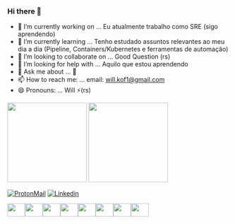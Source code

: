 ### Hi there 👋


- 🔭 I’m currently working on ... Eu atualmente trabalho como SRE (sigo aprendendo)
- 🌱 I’m currently learning ... Tenho estudado assuntos relevantes ao meu dia a dia (Pipeline, Containers/Kubernetes e ferramentas de automação)
- 👯 I’m looking to collaborate on ... Good Question (rs)
- 🤔 I’m looking for help with ... Aquilo que estou aprendendo
- 💬 Ask me about ... 🤔
- 📫 How to reach me: ... email: <will.kof1@gmail.com>
- 😄 Pronouns: ... Will ⚡(rs)


 <img height="180em" src="https://github-readme-stats.vercel.app/api?username=willkof1&show_icons=true&theme=tokyonight"/>
 <img height="180em" src="https://github-readme-stats.vercel.app/api/top-langs/?username=willkof1&layout=compact&theme=tokyonight"/>

[![ProtonMail](https://img.shields.io/badge/ProtonMail-8B89CC?style=for-the-badge&logo=protonmail&logoColor=white)](william.dias@protonmail.com)
[![Linkedin](https://img.shields.io/badge/LinkedIn-0077B5?style=for-the-badge&logo=linkedin&logoColor=white)](https://www.linkedin.com/in/williamrobsonnunesdias/)

<img align="center" height="30" width="40" src="https://cdn.jsdelivr.net/gh/devicons/devicon/icons/linux/linux-original.svg"/><img align="center" height="30" width="40" src="https://cdn.jsdelivr.net/gh/devicons/devicon/icons/amazonwebservices/amazonwebservices-plain-wordmark.svg"/><img align="center" height="30" width="40" src="https://cdn.jsdelivr.net/gh/devicons/devicon/icons/terraform/terraform-original-wordmark.svg"/><img align="center" height="30" width="40" src="https://cdn.jsdelivr.net/gh/devicons/devicon/icons/git/git-plain-wordmark.svg"/><img align="center" height="30" width="40" src="https://cdn.jsdelivr.net/gh/devicons/devicon/icons/bash/bash-original.svg"/><img align="center" height="30" width="40" src="https://cdn.jsdelivr.net/gh/devicons/devicon/icons/ansible/ansible-original-wordmark.svg"/><img align="center" height="30" width="40" src="https://cdn.jsdelivr.net/gh/devicons/devicon/icons/docker/docker-original-wordmark.svg"/><img align="center" height="30" width="40" src="https://cdn.jsdelivr.net/gh/devicons/devicon/icons/kubernetes/kubernetes-plain-wordmark.svg"/>